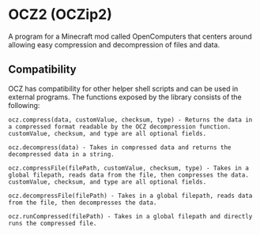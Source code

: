 # OCZ2 (OCZip2)
A program for a Minecraft mod called OpenComputers that centers around allowing easy compression and decompression of files and data.

## Compatibility
  OCZ has compatibility for other helper shell scripts and can be used in external programs. The functions exposed by the library consists of the following:

    ocz.compress(data, customValue, checksum, type) - Returns the data in a compressed format readable by the OCZ decompression function.
    customValue, checksum, and type are all optional fields.

    ocz.decompress(data) - Takes in compressed data and returns the decompressed data in a string.

    ocz.compressFile(filePath, customValue, checksum, type) - Takes in a global filepath, reads data from the file, then compresses the data.
    customValue, checksum, and type are all optional fields.    

    ocz.decompressFile(filePath) - Takes in a global filepath, reads data from the file, then decompresses the data.

    ocz.runCompressed(filePath) - Takes in a global filepath and directly runs the compressed file.

